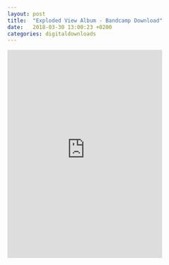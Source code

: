 ```yaml
---
layout: post
title:  "Exploded View Album - Bandcamp Download"
date:   2018-03-30 13:00:23 +0200
categories: digitaldownloads
---
```

<iframe style="border: 0; width: 350px; height: 470px;" src="https://bandcamp.com/EmbeddedPlayer/album=2130522523/size=large/bgcol=ffffff/linkcol=0687f5/tracklist=false/transparent=true/" seamless><a href="http://explodedview.bandcamp.com/album/exploded-view">Exploded View by Exploded View</a></iframe>
